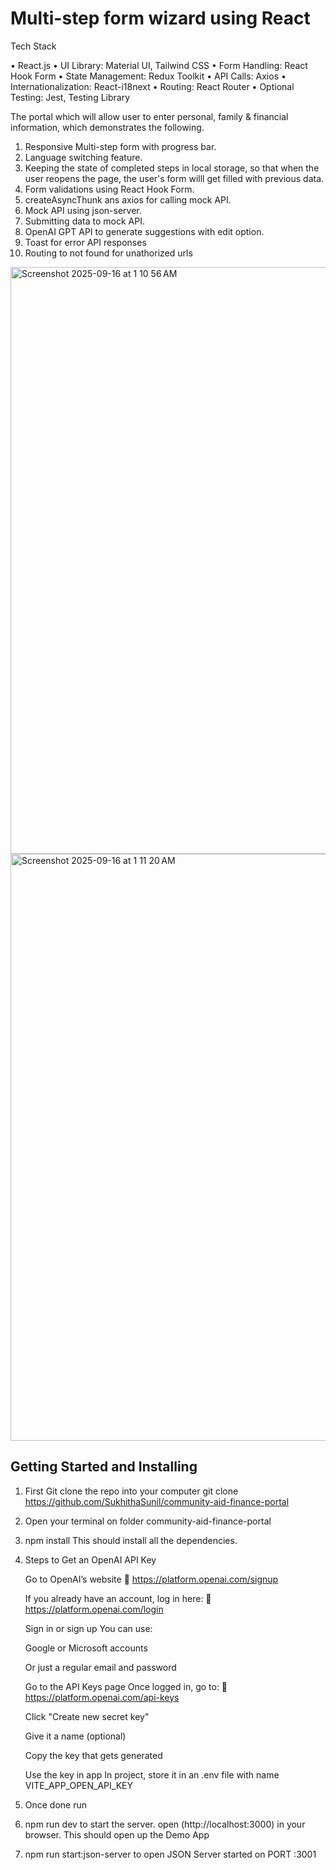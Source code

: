 

# Multi-step form wizard using React 

Tech Stack 

• React.js
• UI Library: Material UI, Tailwind CSS
• Form Handling: React Hook Form 
• State Management: Redux Toolkit
• API Calls: Axios
• Internationalization: React-i18next
• Routing: React Router
• Optional Testing: Jest, Testing Library


The portal which will allow user to enter personal, family & financial information, which demonstrates the following.

1. Responsive Multi-step form with progress bar.
2. Language switching feature.
3. Keeping the state of completed steps in local storage, so that when the user reopens the page, the user's form willl get filled with previous data.
4. Form validations using React Hook Form.
5. createAsyncThunk ans axios for calling mock API.
6. Mock API using json-server.
7. Submitting data to mock API.
8. OpenAI GPT API to generate suggestions with edit option.
9. Toast for error API responses
10. Routing to not found for unathorized urls
    
<img width="1714" height="939" alt="Screenshot 2025-09-16 at 1 10 56 AM" src="https://github.com/user-attachments/assets/b169f5d3-2485-421f-8ad2-9b4b0ad01b03" />

<img width="1714" height="939" alt="Screenshot 2025-09-16 at 1 11 20 AM" src="https://github.com/user-attachments/assets/bfe9991e-1963-4190-8f63-9b9a3006f910" />

## Getting Started and Installing
1. First Git clone the repo into your computer
   git clone https://github.com/SukhithaSunil/community-aid-finance-portal
2. Open your terminal on folder community-aid-finance-portal
3. npm install
 This should install all the dependencies.
4. Steps to Get an OpenAI API Key
    
    Go to OpenAI’s website
    🔗 https://platform.openai.com/signup
    
    If you already have an account, log in here:
    🔗 https://platform.openai.com/login
    
    Sign in or sign up
    You can use:
    
    Google or Microsoft accounts
    
    Or just a regular email and password
    
    Go to the API Keys page
    Once logged in, go to:
    🔗 https://platform.openai.com/api-keys
    
    Click "Create new secret key"
    
    Give it a name (optional)
    
    Copy the key that gets generated
    
    Use the key in  app
    In  project,  store it in an .env file with name VITE_APP_OPEN_API_KEY
   
6. Once done run   
7. npm run dev to start the server.
    open (http://localhost:3000) in your browser.
    This should open up the Demo App
8. npm run start:json-server to open JSON Server started on PORT :3001
